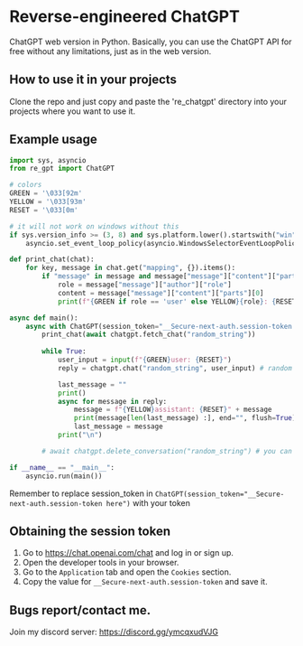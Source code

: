 # Reverse-engineered ChatGPT

ChatGPT web version in Python. Basically, you can use the ChatGPT API for free without any limitations, just as in the web version.

## How to use it in your projects

Clone the repo and just copy and paste the 're_chatgpt' directory into your projects where you want to use it.

## Example usage

```python
import sys, asyncio
from re_gpt import ChatGPT

# colors
GREEN = '\033[92m'
YELLOW = '\033[93m'
RESET = '\033[0m'

# it will not work on windows without this
if sys.version_info >= (3, 8) and sys.platform.lower().startswith("win"):
    asyncio.set_event_loop_policy(asyncio.WindowsSelectorEventLoopPolicy())

def print_chat(chat):
    for key, message in chat.get("mapping", {}).items():
        if "message" in message and message["message"]["content"]["parts"][0]:
            role = message["message"]["author"]["role"]
            content = message["message"]["content"]["parts"][0]
            print(f"{GREEN if role == 'user' else YELLOW}{role}: {RESET}{content}\n")

async def main():
    async with ChatGPT(session_token="__Secure-next-auth.session-token here") as chatgpt:
        print_chat(await chatgpt.fetch_chat("random_string"))
        
        while True:
            user_input = input(f"{GREEN}user: {RESET}")
            reply = chatgpt.chat("random_string", user_input) # random string that will be assigned to the actual conversation id

            last_message = ""
            print()
            async for message in reply:
                message = f"{YELLOW}assistant: {RESET}" + message
                print(message[len(last_message) :], end="", flush=True)
                last_message = message
            print("\n")

        # await chatgpt.delete_conversation("random_string") # you can delete a convo with this

if __name__ == "__main__":
    asyncio.run(main())
```
Remember to replace session_token in `ChatGPT(session_token="__Secure-next-auth.session-token here")` with your token

## Obtaining the session token

1. Go to https://chat.openai.com/chat and log in or sign up.
2. Open the developer tools in your browser.
3. Go to the `Application` tab and open the `Cookies` section.
4. Copy the value for `__Secure-next-auth.session-token` and save it.

## Bugs report/contact me.
Join my discord server: https://discord.gg/ymcqxudVJG
